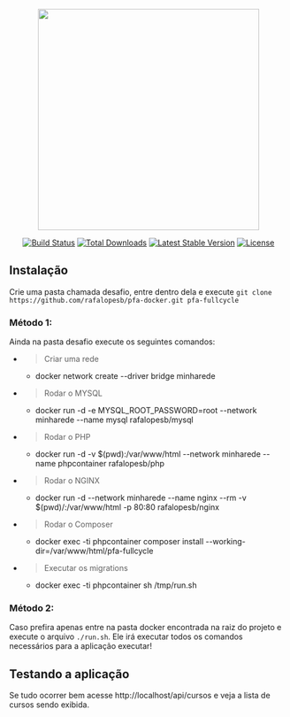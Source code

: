 <p align="center"><a href="https://laravel.com" target="_blank"><img src="https://raw.githubusercontent.com/laravel/art/master/logo-lockup/5%20SVG/2%20CMYK/1%20Full%20Color/laravel-logolockup-cmyk-red.svg" width="400"></a></p>

<p align="center">
<a href="https://travis-ci.org/laravel/framework"><img src="https://travis-ci.org/laravel/framework.svg" alt="Build Status"></a>
<a href="https://packagist.org/packages/laravel/framework"><img src="https://img.shields.io/packagist/dt/laravel/framework" alt="Total Downloads"></a>
<a href="https://packagist.org/packages/laravel/framework"><img src="https://img.shields.io/packagist/v/laravel/framework" alt="Latest Stable Version"></a>
<a href="https://packagist.org/packages/laravel/framework"><img src="https://img.shields.io/packagist/l/laravel/framework" alt="License"></a>
</p>

## Instalação

Crie uma pasta chamada desafio, entre dentro dela e execute `git clone https://github.com/rafalopesb/pfa-docker.git pfa-fullcycle`

### Método 1:
Ainda na pasta desafio execute os seguintes comandos:

* > Criar uma rede
   - docker network create --driver bridge minharede
* > Rodar o MYSQL
     - docker run -d -e MYSQL_ROOT_PASSWORD=root --network minharede --name mysql rafalopesb/mysql   
* > Rodar o PHP
    - docker run -d -v $(pwd):/var/www/html --network minharede --name phpcontainer rafalopesb/php
* > Rodar o NGINX
    - docker run -d --network minharede --name nginx --rm -v $(pwd)/:/var/www/html -p 80:80 rafalopesb/nginx 

* > Rodar o Composer 
    - docker exec -ti phpcontainer composer install --working-dir=/var/www/html/pfa-fullcycle

* > Executar os migrations
    - docker exec -ti phpcontainer sh /tmp/run.sh

### Método 2:
Caso prefira apenas entre na pasta docker encontrada na raiz do projeto e execute o arquivo `./run.sh`. Ele irá executar todos os comandos necessários para a aplicação executar!


## Testando a aplicação

Se tudo ocorrer bem acesse http://localhost/api/cursos e veja a lista de cursos sendo exibida.
